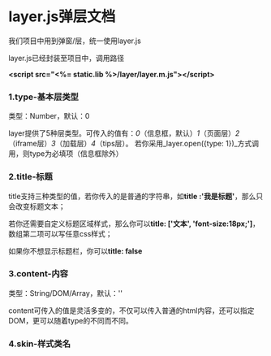 # layer.js弹层文档

我们项目中用到弹窗/层，统一使用layer.js

layer.js已经封装至项目中，调用路径

**&lt;script src="&lt;%= static.lib %&gt;/layer/layer.m.js"&gt;&lt;/script&gt;**

### 1.type-基本层类型

类型：Number，默认：0

layer提供了5种层类型。可传入的值有：_0_（信息框，默认）_1_（页面层）_2_（iframe层）_3_（加载层）_4_（tips层）。 若你采用_layer.open\({type: 1}\)_方式调用，则type为必填项（信息框除外）

### 2.title-标题

title支持三种类型的值，若你传入的是普通的字符串，如**title :'我是标题'**，那么只会改变标题文本；

若你还需要自定义标题区域样式，那么你可以**title: \['文本', 'font-size:18px;'\]**，数组第二项可以写任意css样式；

如果你不想显示标题栏，你可以**title: false**

### 3.content-内容

类型：String/DOM/Array，默认：''

content可传入的值是灵活多变的，不仅可以传入普通的html内容，还可以指定DOM，更可以随着type的不同而不同。

### 4.skin-样式类名







